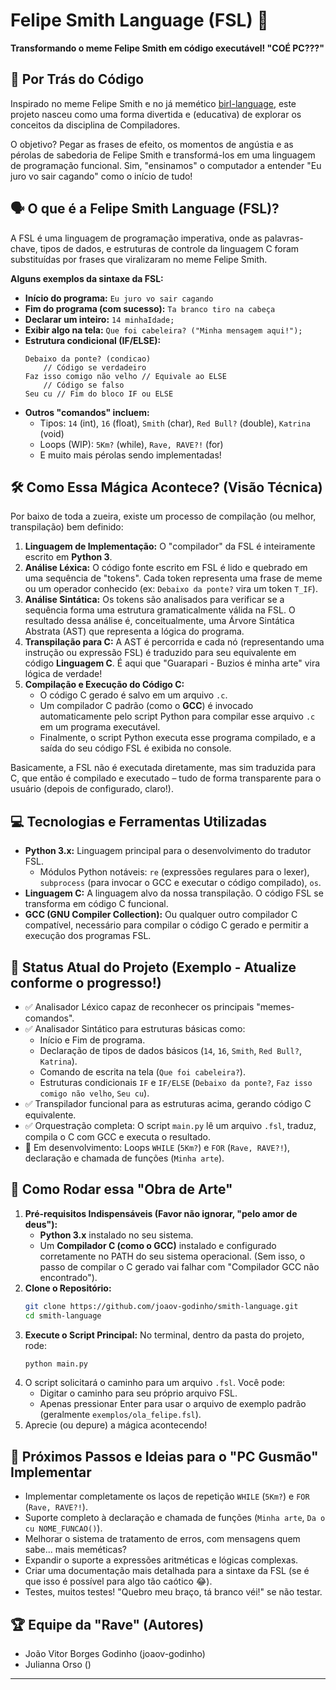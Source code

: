 # Felipe Smith Language (FSL) 🤪

**Transformando o meme Felipe Smith em código executável! "COÉ PC???"**

## 🚀 Por Trás do Código

Inspirado no meme Felipe Smith e no já memético [birl-language](https://birl-language.github.io/), este projeto nasceu como uma forma divertida e (educativa) de explorar os conceitos da disciplina de Compiladores.

O objetivo? Pegar as frases de efeito, os momentos de angústia e as pérolas de sabedoria de Felipe Smith e transformá-los em uma linguagem de programação funcional. Sim, "ensinamos" o computador a entender  "Eu juro vo sair cagando" como o início de tudo!

## 🗣️ O que é a Felipe Smith Language (FSL)?

A FSL é uma linguagem de programação imperativa, onde as palavras-chave, tipos de dados, e estruturas de controle da linguagem C foram substituídas por frases que viralizaram no meme Felipe Smith.

**Alguns exemplos da sintaxe da FSL:**

* **Início do programa:** `Eu juro vo sair cagando`
* **Fim do programa (com sucesso):** `Ta branco tiro na cabeça`
* **Declarar um inteiro:** `14 minhaIdade;`
* **Exibir algo na tela:** `Que foi cabeleira? ("Minha mensagem aqui!");`
* **Estrutura condicional (IF/ELSE):**
    ```fsl
    Debaixo da ponte? (condicao)
        // Código se verdadeiro
    Faz isso comigo não velho // Equivale ao ELSE
        // Código se falso
    Seu cu // Fim do bloco IF ou ELSE
    ```
* **Outros "comandos" incluem:**
    * Tipos: `14` (int), `16` (float), `Smith` (char), `Red Bull?` (double), `Katrina` (void)
    * Loops (WIP): `5Km?` (while), `Rave, RAVE?!` (for)
    * E muito mais pérolas sendo implementadas!

## 🛠️ Como Essa Mágica Acontece? (Visão Técnica)

Por baixo de toda a zueira, existe um processo de compilação (ou melhor, transpilação) bem definido:

1.  **Linguagem de Implementação:** O "compilador" da FSL é inteiramente escrito em **Python 3**.
2.  **Análise Léxica:** O código fonte escrito em FSL é lido e quebrado em uma sequência de "tokens". Cada token representa uma frase de meme ou um operador conhecido (ex: `Debaixo da ponte?` vira um token `T_IF`).
3.  **Análise Sintática:** Os tokens são analisados para verificar se a sequência forma uma estrutura gramaticalmente válida na FSL. O resultado dessa análise é, conceitualmente, uma Árvore Sintática Abstrata (AST) que representa a lógica do programa.
4.  **Transpilação para C:** A AST é percorrida e cada nó (representando uma instrução ou expressão FSL) é traduzido para seu equivalente em código **Linguagem C**. É aqui que "Guarapari - Buzios é minha arte" vira lógica de verdade!
5.  **Compilação e Execução do Código C:**
    * O código C gerado é salvo em um arquivo `.c`.
    * Um compilador C padrão (como o **GCC**) é invocado automaticamente pelo script Python para compilar esse arquivo `.c` em um programa executável.
    * Finalmente, o script Python executa esse programa compilado, e a saída do seu código FSL é exibida no console.

Basicamente, a FSL não é executada diretamente, mas sim traduzida para C, que então é compilado e executado – tudo de forma transparente para o usuário (depois de configurado, claro!).

## 💻 Tecnologias e Ferramentas Utilizadas

* **Python 3.x:** Linguagem principal para o desenvolvimento do tradutor FSL.
    * Módulos Python notáveis: `re` (expressões regulares para o lexer), `subprocess` (para invocar o GCC e executar o código compilado), `os`.
* **Linguagem C:** A linguagem alvo da nossa transpilação. O código FSL se transforma em código C funcional.
* **GCC (GNU Compiler Collection):** Ou qualquer outro compilador C compatível, necessário para compilar o código C gerado e permitir a execução dos programas FSL.

## 🎯 Status Atual do Projeto (Exemplo - Atualize conforme o progresso!)

* ✅ Analisador Léxico capaz de reconhecer os principais "memes-comandos".
* ✅ Analisador Sintático para estruturas básicas como:
    * Início e Fim de programa.
    * Declaração de tipos de dados básicos (`14`, `16`, `Smith`, `Red Bull?`, `Katrina`).
    * Comando de escrita na tela (`Que foi cabeleira?`).
    * Estruturas condicionais `IF` e `IF/ELSE` (`Debaixo da ponte?`, `Faz isso comigo não velho`, `Seu cu`).
* ✅ Transpilador funcional para as estruturas acima, gerando código C equivalente.
* ✅ Orquestração completa: O script `main.py` lê um arquivo `.fsl`, traduz, compila o C com GCC e executa o resultado.
* 🚧 Em desenvolvimento: Loops `WHILE` (`5Km?`) e `FOR` (`Rave, RAVE?!`), declaração e chamada de funções (`Minha arte`).

## 🚀 Como Rodar essa "Obra de Arte"

1.  **Pré-requisitos Indispensáveis (Favor não ignorar, "pelo amor de deus"):**
    * **Python 3.x** instalado no seu sistema.
    * Um **Compilador C (como o GCC)** instalado e configurado corretamente no PATH do seu sistema operacional. (Sem isso, o passo de compilar o C gerado vai falhar com "Compilador GCC não encontrado").
2.  **Clone o Repositório:**
    ```bash
    git clone https://github.com/joaov-godinho/smith-language.git
    cd smith-language
    ```
3.  **Execute o Script Principal:**
    No terminal, dentro da pasta do projeto, rode:
    ```bash
    python main.py
    ```
4.  O script solicitará o caminho para um arquivo `.fsl`. Você pode:
    * Digitar o caminho para seu próprio arquivo FSL.
    * Apenas pressionar Enter para usar o arquivo de exemplo padrão (geralmente `exemplos/ola_felipe.fsl`).
5.  Aprecie (ou depure) a mágica acontecendo!

## 🔮 Próximos Passos e Ideias para o "PC Gusmão" Implementar

* Implementar completamente os laços de repetição `WHILE` (`5Km?`) e `FOR` (`Rave, RAVE?!`).
* Suporte completo à declaração e chamada de funções (`Minha arte`, `Da o cu NOME_FUNCAO()`).
* Melhorar o sistema de tratamento de erros, com mensagens quem sabe... mais meméticas?
* Expandir o suporte a expressões aritméticas e lógicas complexas.
* Criar uma documentação mais detalhada para a sintaxe da FSL (se é que isso é possível para algo tão caótico 😂).
* Testes, muitos testes! "Quebro meu braço, tá branco véi!" se não testar.

## 🏆 Equipe da "Rave" (Autores)

* João Vitor Borges Godinho (joaov-godinho)
* Julianna Orso ()

---
